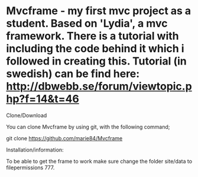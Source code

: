 Mvcframe - my first mvc project as a student. Based on 'Lydia', a mvc framework. There is a tutorial with including the code behind it which i followed in creating this. Tutorial (in swedish) can be find here: http://dbwebb.se/forum/viewtopic.php?f=14&t=46 
=================================================================

Clone/Download 

You can clone Mvcframe by using git, with the following command;


git clone https://github.com/marie84/Mvcframe


Installation/information:

To be able to get the frame to work make sure change the folder site/data to filepermissions 777.

 









